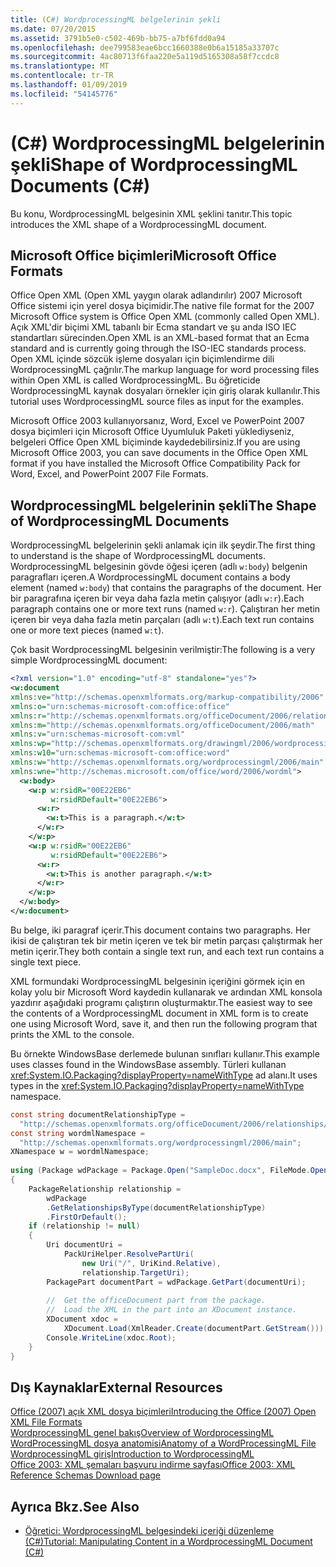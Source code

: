 ```yaml
---
title: (C#) WordprocessingML belgelerinin şekli
ms.date: 07/20/2015
ms.assetid: 3791b5e0-c502-469b-bb75-a7bf6fdd0a94
ms.openlocfilehash: dee799583eae6bcc1660388e0b6a15185a33707c
ms.sourcegitcommit: 4ac80713f6faa220e5a119d5165308a58f7ccdc8
ms.translationtype: MT
ms.contentlocale: tr-TR
ms.lasthandoff: 01/09/2019
ms.locfileid: "54145776"
---
```

# <a name="shape-of-wordprocessingml-documents-c"></a><span data-ttu-id="49984-102">(C#) WordprocessingML belgelerinin şekli</span><span class="sxs-lookup"><span data-stu-id="49984-102">Shape of WordprocessingML Documents (C#)</span></span>
<span data-ttu-id="49984-103">Bu konu, WordprocessingML belgesinin XML şeklini tanıtır.</span><span class="sxs-lookup"><span data-stu-id="49984-103">This topic introduces the XML shape of a WordprocessingML document.</span></span>  
  
## <a name="microsoft-office-formats"></a><span data-ttu-id="49984-104">Microsoft Office biçimleri</span><span class="sxs-lookup"><span data-stu-id="49984-104">Microsoft Office Formats</span></span>  
 <span data-ttu-id="49984-105">Office Open XML (Open XML yaygın olarak adlandırılır) 2007 Microsoft Office sistemi için yerel dosya biçimidir.</span><span class="sxs-lookup"><span data-stu-id="49984-105">The native file format for the 2007 Microsoft Office system is Office Open XML (commonly called Open XML).</span></span> <span data-ttu-id="49984-106">Açık XML'dir biçimi XML tabanlı bir Ecma standart ve şu anda ISO IEC standartları sürecinden.</span><span class="sxs-lookup"><span data-stu-id="49984-106">Open XML is an XML-based format that an Ecma standard and is currently going through the ISO-IEC standards process.</span></span> <span data-ttu-id="49984-107">Open XML içinde sözcük işleme dosyaları için biçimlendirme dili WordprocessingML çağrılır.</span><span class="sxs-lookup"><span data-stu-id="49984-107">The markup language for word processing files within Open XML is called WordprocessingML.</span></span> <span data-ttu-id="49984-108">Bu öğreticide WordprocessingML kaynak dosyaları örnekler için giriş olarak kullanılır.</span><span class="sxs-lookup"><span data-stu-id="49984-108">This tutorial uses WordprocessingML source files as input for the examples.</span></span>  
  
 <span data-ttu-id="49984-109">Microsoft Office 2003 kullanıyorsanız, Word, Excel ve PowerPoint 2007 dosya biçimleri için Microsoft Office Uyumluluk Paketi yüklediyseniz, belgeleri Office Open XML biçiminde kaydedebilirsiniz.</span><span class="sxs-lookup"><span data-stu-id="49984-109">If you are using Microsoft Office 2003, you can save documents in the Office Open XML format if you have installed the Microsoft Office Compatibility Pack for Word, Excel, and PowerPoint 2007 File Formats.</span></span>  
  
## <a name="the-shape-of-wordprocessingml-documents"></a><span data-ttu-id="49984-110">WordprocessingML belgelerinin şekli</span><span class="sxs-lookup"><span data-stu-id="49984-110">The Shape of WordprocessingML Documents</span></span>  
 <span data-ttu-id="49984-111">WordprocessingML belgelerinin şekli anlamak için ilk şeydir.</span><span class="sxs-lookup"><span data-stu-id="49984-111">The first thing to understand is the shape of WordprocessingML documents.</span></span> <span data-ttu-id="49984-112">WordprocessingML belgesinin gövde öğesi içeren (adlı `w:body`) belgenin paragrafları içeren.</span><span class="sxs-lookup"><span data-stu-id="49984-112">A WordprocessingML document contains a body element (named `w:body`) that contains the paragraphs of the document.</span></span> <span data-ttu-id="49984-113">Her bir paragrafına içeren bir veya daha fazla metin çalışıyor (adlı `w:r`).</span><span class="sxs-lookup"><span data-stu-id="49984-113">Each paragraph contains one or more text runs (named `w:r`).</span></span> <span data-ttu-id="49984-114">Çalıştıran her metin içeren bir veya daha fazla metin parçaları (adlı `w:t`).</span><span class="sxs-lookup"><span data-stu-id="49984-114">Each text run contains one or more text pieces (named `w:t`).</span></span>  
  
 <span data-ttu-id="49984-115">Çok basit WordprocessingML belgesinin verilmiştir:</span><span class="sxs-lookup"><span data-stu-id="49984-115">The following is a very simple WordprocessingML document:</span></span>  
  
```xml  
<?xml version="1.0" encoding="utf-8" standalone="yes"?>  
<w:document  
xmlns:ve="http://schemas.openxmlformats.org/markup-compatibility/2006"  
xmlns:o="urn:schemas-microsoft-com:office:office"  
xmlns:r="http://schemas.openxmlformats.org/officeDocument/2006/relationships"  
xmlns:m="http://schemas.openxmlformats.org/officeDocument/2006/math"  
xmlns:v="urn:schemas-microsoft-com:vml"  
xmlns:wp="http://schemas.openxmlformats.org/drawingml/2006/wordprocessingDrawing"  
xmlns:w10="urn:schemas-microsoft-com:office:word"  
xmlns:w="http://schemas.openxmlformats.org/wordprocessingml/2006/main"  
xmlns:wne="http://schemas.microsoft.com/office/word/2006/wordml">  
  <w:body>  
    <w:p w:rsidR="00E22EB6"  
         w:rsidRDefault="00E22EB6">  
      <w:r>  
        <w:t>This is a paragraph.</w:t>  
      </w:r>  
    </w:p>  
    <w:p w:rsidR="00E22EB6"  
         w:rsidRDefault="00E22EB6">  
      <w:r>  
        <w:t>This is another paragraph.</w:t>  
      </w:r>  
    </w:p>  
  </w:body>  
</w:document>  
```  
  
 <span data-ttu-id="49984-116">Bu belge, iki paragraf içerir.</span><span class="sxs-lookup"><span data-stu-id="49984-116">This document contains two paragraphs.</span></span> <span data-ttu-id="49984-117">Her ikisi de çalıştıran tek bir metin içeren ve tek bir metin parçası çalıştırmak her metin içerir.</span><span class="sxs-lookup"><span data-stu-id="49984-117">They both contain a single text run, and each text run contains a single text piece.</span></span>  
  
 <span data-ttu-id="49984-118">XML formundaki WordprocessingML belgesinin içeriğini görmek için en kolay yolu bir Microsoft Word kaydedin kullanarak ve ardından XML konsola yazdırır aşağıdaki programı çalıştırın oluşturmaktır.</span><span class="sxs-lookup"><span data-stu-id="49984-118">The easiest way to see the contents of a WordprocessingML document in XML form is to create one using Microsoft Word, save it, and then run the following program that prints the XML to the console.</span></span>  
  
 <span data-ttu-id="49984-119">Bu örnekte WindowsBase derlemede bulunan sınıfları kullanır.</span><span class="sxs-lookup"><span data-stu-id="49984-119">This example uses classes found in the WindowsBase assembly.</span></span> <span data-ttu-id="49984-120">Türleri kullanan <xref:System.IO.Packaging?displayProperty=nameWithType> ad alanı.</span><span class="sxs-lookup"><span data-stu-id="49984-120">It uses types in the <xref:System.IO.Packaging?displayProperty=nameWithType> namespace.</span></span>  
  
```csharp  
const string documentRelationshipType =  
  "http://schemas.openxmlformats.org/officeDocument/2006/relationships/officeDocument";  
const string wordmlNamespace =  
  "http://schemas.openxmlformats.org/wordprocessingml/2006/main";  
XNamespace w = wordmlNamespace;  
  
using (Package wdPackage = Package.Open("SampleDoc.docx", FileMode.Open, FileAccess.Read))  
{  
    PackageRelationship relationship =  
        wdPackage  
        .GetRelationshipsByType(documentRelationshipType)  
        .FirstOrDefault();  
    if (relationship != null)  
    {  
        Uri documentUri =  
            PackUriHelper.ResolvePartUri(  
                new Uri("/", UriKind.Relative),  
                relationship.TargetUri);  
        PackagePart documentPart = wdPackage.GetPart(documentUri);  
  
        //  Get the officeDocument part from the package.  
        //  Load the XML in the part into an XDocument instance.  
        XDocument xdoc =  
            XDocument.Load(XmlReader.Create(documentPart.GetStream()));  
        Console.WriteLine(xdoc.Root);  
    }  
}  
```  
  
## <a name="external-resources"></a><span data-ttu-id="49984-121">Dış Kaynaklar</span><span class="sxs-lookup"><span data-stu-id="49984-121">External Resources</span></span>  
 [<span data-ttu-id="49984-122">Office (2007) açık XML dosya biçimleri</span><span class="sxs-lookup"><span data-stu-id="49984-122">Introducing the Office (2007) Open XML File Formats</span></span>](https://docs.microsoft.com/previous-versions/office/developer/office-2007/aa338205%28v=office.12%29)  
 [<span data-ttu-id="49984-123">WordprocessingML genel bakış</span><span class="sxs-lookup"><span data-stu-id="49984-123">Overview of WordprocessingML</span></span>](https://docs.microsoft.com/previous-versions/office/developer/office-2003/aa212812%28v=office.11%29)  
 [<span data-ttu-id="49984-124">WordProcessingML dosya anatomisi</span><span class="sxs-lookup"><span data-stu-id="49984-124">Anatomy of a WordProcessingML File</span></span>](http://officeopenxml.com/anatomyofOOXML.php)  
 [<span data-ttu-id="49984-125">WordprocessingML giriş</span><span class="sxs-lookup"><span data-stu-id="49984-125">Introduction to WordprocessingML</span></span>](https://ericwhite.com/blog/introduction-to-wordprocessingml-series/)  
 [<span data-ttu-id="49984-126">Office 2003: XML şemaları başvuru indirme sayfası</span><span class="sxs-lookup"><span data-stu-id="49984-126">Office 2003: XML Reference Schemas Download page</span></span>](https://www.microsoft.com/en-us/download/details.aspx?id=101)  
  
## <a name="see-also"></a><span data-ttu-id="49984-127">Ayrıca Bkz.</span><span class="sxs-lookup"><span data-stu-id="49984-127">See Also</span></span>

- [<span data-ttu-id="49984-128">Öğretici: WordprocessingML belgesindeki içeriği düzenleme (C#)</span><span class="sxs-lookup"><span data-stu-id="49984-128">Tutorial: Manipulating Content in a WordprocessingML Document (C#)</span></span>](../../../../csharp/programming-guide/concepts/linq/tutorial-manipulating-content-in-a-wordprocessingml-document.md)
